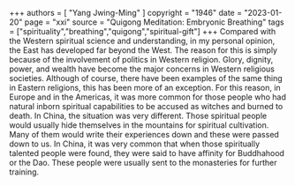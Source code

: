 +++
authors = [
  "Yang Jwing-Ming"
]
copyright = "1946"
date = "2023-01-20"
page = "xxi"
source = "Quigong Meditation: Embryonic Breathing"
tags = ["spirituality","breathing","quigong","spiritual-gift"]
+++
Compared with the Western spiritual science and understanding, in my personal opinion, the East has developed far beyond the West. The reason for this is simply because of the involvement of politics in Western religion. Glory, dignity, power, and wealth have become the major concerns in Western religious societies. Although of course, there have been examples of the same thing in Eastern religions, this has been more of an exception. For this reason, in Europe and in the Americas, it was more common for those people who had natural inborn spiritual capabilities to be accused as witches and burned to death. In China, the situation was very different. Those spiritual people would usually hide themselves in the mountains for spiritual cultivation. Many of them would write their experiences down and these were passed down to us. In China, it was very common that when those spiritually talented people were found, they were said to have affinity for Buddhahood or the Dao. These people were usually sent to the monasteries for further training.
